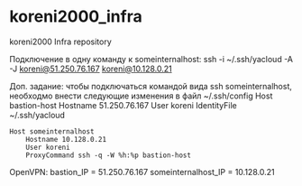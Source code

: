 # koreni2000_infra
koreni2000 Infra repository

Подключение в одну команду к someinternalhost:
    ssh -i ~/.ssh/yacloud -A -J koreni@51.250.76.167 koreni@10.128.0.21

Доп. задание:
чтобы подключаться командой вида ssh someinternalhost, необходмо внести следующие изменения в файл ~/.ssh/config
    Host bastion-host
        Hostname 51.250.76.167
        User koreni
        IdentityFile ~/.ssh/yacloud

    Host someinternalhost
        Hostname 10.128.0.21
        User koreni
        ProxyCommand ssh -q -W %h:%p bastion-host

OpenVPN:
    bastion_IP = 51.250.76.167
    someinternalhost_IP = 10.128.0.21
